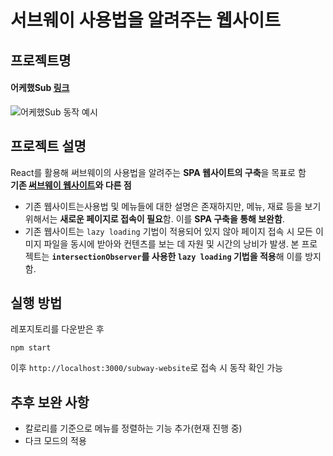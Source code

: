 # 서브웨이 사용법을 알려주는 웹사이트

## 프로젝트명
#### 어케했Sub [링크](https://gouz7514.github.io/subway-website/)<br>
![어케했Sub 동작 예시](https://ik.imagekit.io/fsio0iplxb8/___Sub_______j9EsVkpTD.gif)

## 프로젝트 설명
React를 활용해 써브웨이의 사용법을 알려주는 **SPA 웹사이트의 구축**을 목표로 함<br>
**기존 [써브웨이 웹사이트](https://www.subway.co.kr/utilizationSubway#none)와 다른 점**
- 기존 웹사이트는사용법 및 메뉴들에 대한 설명은 존재하지만, 메뉴, 재료 등을 보기 위해서는 **새로운 페이지로 접속이 필요**함. 이를 **SPA 구축을 통해 보완함**.
- 기존 웹사이트는 `lazy loading` 기법이 적용되어 있지 않아 페이지 접속 시 모든 이미지 파일을 동시에 받아와 컨텐츠를 보는 데 자원 및 시간의 낭비가 발생. 본 프로젝트는 **`intersectionObserver`를 사용한 `lazy loading` 기법을 적용**해 이를 방지함.

## 실행 방법
레포지토리를 다운받은 후
```
npm start
```
이후 `http://localhost:3000/subway-website`로 접속 시 동작 확인 가능

## 추후 보완 사항
- 칼로리를 기준으로 메뉴를 정렬하는 기능 추가(현재 진행 중)
- 다크 모드의 적용